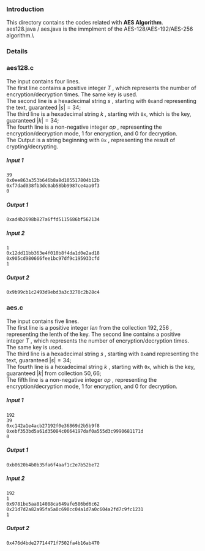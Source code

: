 ### Introduction
This directory contains the codes related with **AES Algorithm**.\
aes128.java / aes.java is the immplment of the AES-128/AES-192/AES-256 algorithm.\
### Details
### aes128.c
The input contains four lines.\
The first line contains a positive integer $T$ , which represents the number of encryption/decryption times. The same key is used.\
The second line is a hexadecimal string $s$ , starting with `0x`and representing the text, guaranteed $|s|=34$;\
The third line is a hexadecimal string $k$ , starting with `0x`, which is the key, guaranteed $|k|=34$;\
The fourth line is a non-negative integer $op$ , representing the encryption/decryption mode, 1 for encryption, and 0 for decryption.\
The Output is a string beginning with `0x` , representing the result of crypting/decrypting.
##### Input 1
```
39
0x0ee863a353b646b8a8d105517804b12b
0xf7dad038fb3dc0ab58bb9987ce4aa0f3
0
```
##### Output 1
```
0xad4b2698b827a6ffd5115686bf562134
```
##### Input 2
```
1
0x12dd11bb363e4f010b8f4da1d0e2ad18
0x905cd980666fee1bc97df9c195933cfd
1
```
##### Output 2
```
0x9b99cb1c2493d9ebd3a3c3270c2b28c4
```
### aes.c
The input contains five lines.\
The first line is a positive integer $len$ from the collection ${192,256}$ , representing the lenth of the key. 
The second line contains a positive integer $T$ , which represents the number of encryption/decryption times. The same key is used.\
The third line is a hexadecimal string $s$ , starting with `0x`and representing the text, guaranteed $|s|=34$;\
The fourth line is a hexadecimal string $k$ , starting with `0x`, which is the key, guaranteed $|k|$ from collection ${50,66}$;\
The fifth line is a non-negative integer $op$ , representing the encryption/decryption mode, 1 for encryption, and 0 for decryption.
##### Input 1
```
192
39
0xc142a1e4acb27192f0e36869d2b5b9f8
0xebf353bd5a61d35084c0664197daf0a555d3c9990681171d
0
```
##### Output 1
```
0xb0620b4b0b35fa6f4aaf1c2e7b52be72
```
##### Input 2
```
192
1
0x9781be5aa814088ca649afe586bd6c62
0x21d7d2a82a95fa5a0c690cc04a1d7a0c604a2fd7c9fc1231
1
```
##### Output 2
```
0x476d4bde27714471f7502fa4b16ab470
```



